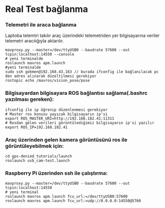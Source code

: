 # Real Test bağlanma

### Telemetri ile araca bağlanma
Laptoba telemtri takılır araç üzerindeki telemetriden yer bilgisayarına veriler telemetri aracılığıyla aktarılır.
```
mavproxy.py --master=/dev/ttyUSB0 --baudrate 57600 --out tcpin:localhost:14550 --console
# yeni terminalde
roslaunch mavros apm.launch
#yeni terminalde
sudo ssh gokmen@192.168.43.163 // burada ifconfig ile bağlanılacak pc den adres alınarak düzeltilmesi gerekiyor
rostopic echo /mavros/vision_pose/pose
```

### Bilgisayardan bilgisayara ROS bağlantısı sağlama(.bashrc yazılması gereken):
```
ifconfig ile ip öğrenip düzenlenmesi gerekiyor
# Master ros konusu yayıcak bilgisayarın ip'si
export ROS_MASTER_URI=http://192.168.182.41:11311
# Rosdan gelen verileri görüntülediğimiz bilgisayarın ip'si yazılır
export ROS_IP=192.168.182.41
```

### Araç üzerinden gelen kamera görüntüsünü ros ile görüntüleyebilmek için:
```
cd gps-denied_tutorials/launch
roslaunch usb_cam-test.launch
```

### Raspberry Pi üzerinden ssh ile çalıştırma:

```
mavproxy.py --master=/dev/ttyUSB0 --baudrate 57600 --out tcpin:localhost:14550
# yeni terminal
roslaunch mavros apm.launch fcu_url:=/dev/ttyUSB0:57600
roslaunch mavros apm.launch fcu_url:=udp://0.0.0.0:14550@5760

```
